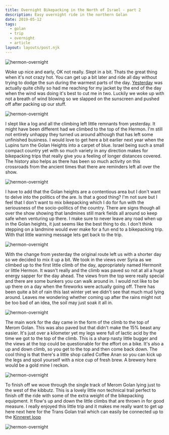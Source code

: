 ```yaml
---
title: Overnight Bikepacking in the North of Israel - part 2
description: Easy overnight ride in the northern Golan
date: 2019-05-12
tags:
  - golan
  - trip
  - overnight
  - article
layout: layouts/post.njk
---
```


![hermon-overnight](https://res.cloudinary.com/bikepacking/image/upload/w_800/v1565167838/20190504_082807_fd8qdw.jpg)

Woke up nice and early, OK not really. Slept in a bit. Thats the great thing when it's not crazy hot. You can get up a bit later and ride all day without trying to dodge the sun during the warmest parts of the day. [Yesterday](/posts/20190504-hermon-overnight-p1) was actually quite chilly so had me reaching for my jacket by the end of the day when the wind was doing it's best to cut me in two. Luckily we woke up with not a breath of wind blowing so we slapped on the sunscreen and pushed off after packing up our stuff.

![hermon-overnight](https://res.cloudinary.com/bikepacking/image/upload/w_800/v1565167836/20190504_083919_ksftqw.jpg)

I slept like a log and all the climbing left little remnants from yesterday. It might have been different had we climbed to the top of the Hermon. I'm still not entirely unhappy they turned us around although that has left some unfinished business. I would love to get here a bit earlier next year when the Lupins turn the Golan Heights into a carpet of blue. Israel being such a small compact country yet with so much variety in any direction makes for bikepacking trips that really give you a feeling of longer distances covered. The history also helps as there has been so much activity on this crossroads from the ancient times that there are reminders left all over the show.

![hermon-overnight](https://res.cloudinary.com/bikepacking/image/upload/w_800/v1565167835/20190504_090358_pa4shk.jpg)

I have to add that the Golan heights are a contentious area but I don't want to delve into the politics of the are. Is that a good thing? I'm not sure but I feel that I don't want to mix bikepacking which I do for fun with the seriousness of the socio-politics of the country. There are signs though all over the show showing that landmines still mark fields all around so keep safe when venturing up there. I make sure to never leave any road when up in the Golan heights, it just seems like the best thing to do. I don't think stepping on a landmine would ever make for a fun end to a bikepacking trip. With that little warning message lets get back to the trip.

![hermon-overnight](https://res.cloudinary.com/bikepacking/image/upload/w_800/v1565167832/IMG-20190504-WA0069_kkz4pr.jpg)

With the change from yesterday the original route left us with a shorter day so we decided to mix it up a bit. We took in the views over Syria as we climbed up to the first little climb of the day, appropriately named Hermonit or little Hermon. It wasn't really and the climb was paved so not at all a huge energy sapper for the day ahead. The views from the top were really special and there are some bunkers you can walk around in. I would not like to be up there on a day when the fireworks were actually going off. There has been quite a bit of rain this last winter yet we didn't see that much mud lying around. Leaves me wondering whether coming up after the rains might not be too bad of an idea, the soil may just soak it all in.

![hermon-overnight](https://res.cloudinary.com/bikepacking/image/upload/w_800/v1565167810/20190504_110852_fpozwa.jpg)

The main work for the day came in the form of the climb to the top of Merom Golan. This was also paved but that didn't make the 15% beast any easier. It's just over a kilometer yet my legs were full of lactic acid by the time we got to the top of the climb. This is a sharp nasty little bugger and the views at the top could be questionable for the effort on a bike. It's also a up and down climb, so you get to the top and then come back down. The cool thing is that there's a little shop called Coffee Anan so you can kick up the legs and spoil yourself with a nice cup of fresh brew. A brewery here would be a gold mine I reckon.

![hermon-overnight](https://res.cloudinary.com/bikepacking/image/upload/w_800/v1565167809/20190504_121004_lmfk4w.jpg)

To finish off we wove through the single track of Merom Golan lying just to the west of the kibbutz. This is a lovely little non technical trail perfect to finish off the ride with some of the extra weight of the bikepacking equipment. It flow's up and down the little climbs that are thrown in for good measure. I really enjoyed this little trip and it makes me really want to get up here next here for the Trans Golan trail which can easily be connected up to the [Kinneret loop](/posts/20171225-sea-of-galilee-trip)

![hermon-overnight](https://res.cloudinary.com/bikepacking/image/upload/w_800/v1565167807/IMG-20190504-WA0100_wigtxi.jpg)
